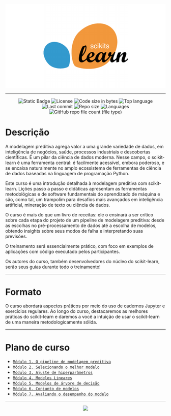 <p align="center"> 
<img src="imagens/scikit_learn.png">
</p>


---

<div align = center>

![Static Badge](https://custom-icon-badges.demolab.com/badge/scikit-learn-blue?logo=sklearning)
![License](https://custom-icon-badges.demolab.com/github/license/RogerioLS/Scikit-Learn?logo=law&color=dark-green)
![Code size in bytes](https://custom-icon-badges.demolab.com/github/languages/code-size/RogerioLS/Scikit-Learn?logo=file-code&color=dark-green)
![Top language](https://custom-icon-badges.demolab.com/github/languages/top/RogerioLS/Scikit-Learn?logo=jupyter_app&color=dark-green)
![Last commit](https://custom-icon-badges.demolab.com/github/last-commit/RogerioLS/Scikit-Learn?logo=history&color=dark-green)
![Repo size](https://custom-icon-badges.demolab.com/github/repo-size/RogerioLS/Scikit-Learn?logo=database)
![Languages](https://custom-icon-badges.demolab.com/github/languages/count/RogerioLS/Scikit-Learn?logo=command-palette&color=red)
![GitHub repo file count (file type)](https://custom-icon-badges.demolab.com/github/directory-file-count/RogerioLS/Scikit-Learn?logo=file&label=files%20sources&color=8602b1)

</div>

# Descrição

A modelagem preditiva agrega valor a uma grande variedade de dados, em inteligência de negócios, saúde, processos industriais e descobertas científicas. É um pilar da ciência de dados moderna. Nesse campo, o scikit-learn é uma ferramenta central: é facilmente acessível, embora poderoso, e se encaixa naturalmente no amplo ecossistema de ferramentas de ciência de dados baseadas na linguagem de programação Python.

Este curso é uma introdução detalhada à modelagem preditiva com scikit-learn. Lições passo a passo e didáticas apresentam as ferramentas metodológicas e de software fundamentais do aprendizado de máquina e são, como tal, um trampolim para desafios mais avançados em inteligência artificial, mineração de texto ou ciência de dados.

O curso é mais do que um livro de receitas: ele o ensinará a ser crítico sobre cada etapa do projeto de um pipeline de modelagem preditiva: desde as escolhas no pré-processamento de dados até a escolha de modelos, obtendo insights sobre seus modos de falha e interpretando suas previsões.

O treinamento será essencialmente prático, com foco em exemplos de aplicações com código executado pelos participantes.

Os autores do curso, também desenvolvedores do núcleo do scikit-learn, serão seus guias durante todo o treinamento!

---

# Formato

O curso abordará aspectos práticos por meio do uso de cadernos Jupyter e exercícios regulares. Ao longo do curso, destacaremos as melhores práticas do scikit-learn e daremos a você a intuição de usar o scikit-learn de uma maneira metodologicamente sólida.

---

# Plano de curso

* [`Módulo 1. O pipeline de modelagem preditiva`](https://github.com/RogerioLS/Scikit-Learn/tree/main/Module1_The_Predictive_Modeling_Pipeline)
* [`Módulo 2. Selecionando o melhor modelo`](https://github.com/RogerioLS/Scikit-Learn/tree/main/Module2_Selecting_the_best_model)
* [`Módulo 3. Ajuste de hiperparâmetros`](https://github.com/RogerioLS/Scikit-Learn/tree/main/Module3_hyperparameter_tuning)
* [`Módulo 4. Modelos Lineares`](https://github.com/RogerioLS/Scikit-Learn/tree/main/Module4_linear_model)
* [`Módulo 5. Modelos de árvore de decisão`](https://github.com/RogerioLS/Scikit-Learn/tree/main/Module5_decision_tree_models)
* [`Módulo 6. Conjunto de modelos`](https://github.com/RogerioLS/Scikit-Learn/tree/main/Module6_ensemble_of_models)
* [`Módulo 7. Avaliando o desempenho do modelo`](https://github.com/RogerioLS/Scikit-Learn/tree/main/Module7_evaluanting_model_performance)

---

<p align="center"> 
<img src="https://media.giphy.com/media/1kkxWqT5nvLXupUTwK/giphy.gif">
</p>
